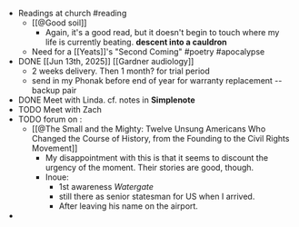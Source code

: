 - Readings at church #reading
	- [[@Good soil]]
		- Again, it's a good read, but it doesn't begin to touch where my life is currently beating. **descent into a cauldron**
	- Need for a [[Yeats]]'s "Second Coming" #poetry #apocalypse
- DONE [[Jun 13th, 2025]] [[Gardner audiology]]
	- 2 weeks delivery. Then 1 month? for trial period
	- send in my Phonak before end of year for warranty replacement -- backup pair
- DONE  Meet with Linda. cf. notes in **Simplenote**
- TODO Meet with Zach
- TODO forum on :
	- [[@The Small and the Mighty: Twelve Unsung Americans Who Changed the Course of History, from the Founding to the Civil Rights Movement]]
		- My disappointment with this is that it seems to discount the urgency of the moment. Their stories are good, though.
		- Inoue:
			- 1st awareness *Watergate*
			- still there as senior statesman for US when I arrived.
			- After leaving his name on the airport.
-